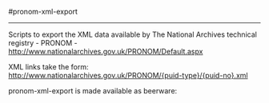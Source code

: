 #pronom-xml-export
***

Scripts to export the XML data available by The National Archives technical
registry - PRONOM - http://www.nationalarchives.gov.uk/PRONOM/Default.aspx

XML links take the form: http://www.nationalarchives.gov.uk/PRONOM/{puid-type}/{puid-no}.xml

pronom-xml-export is made available as beerware: 